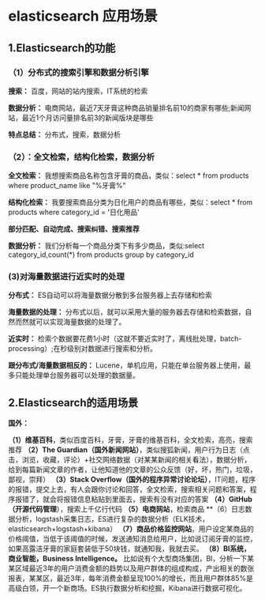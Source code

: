 # elasticsearch 应用场景

## 1.Elasticsearch的功能

### （1）分布式的搜索引擎和数据分析引擎

**搜索：** 百度，网站的站内搜索，IT系统的检索

**数据分析：** 电商网站，最近7天牙膏这种商品销量排名前10的商家有哪些;新闻网站，最近1个月访问量排名前3的新闻版块是哪些

**特点总结：** 分布式，搜索，数据分析

### （2）：全文检索，结构化检索，数据分析

**全文检索：** 我想搜索商品名称包含牙膏的商品，类似：select *  from products where product_name like "%牙膏%"

**结构化检索：** 我要搜索商品分类为日化用户的商品有哪些，类似：select * from products where category_id = '日化用品'

**部分匹配、自动完成、搜索纠错、搜索推荐**

**数据分析：** 我们分析每一个商品分类下有多少商品，类似:select category_id,count(*) from products group by category_id

###  (3)对海量数据进行近实时的处理

**分布式：** ES自动可以将海量数据分散到多台服务器上去存储和检索

**海量数据的处理：** 分布式以后，就可以采用大量的服务器去存储和检索数据，自然而然就可以实现海量数据的处理了。

**近实时：** 检索个数据要花费1小时（这就不要近实时了，离线批处理，batch-processing）;在秒级别对数据进行搜索和分析。

**跟分布式/海量数据相反的：** Lucene，单机应用，只能在单台服务器上使用，最多只能处理单台服务器可以处理的数据量。


## 2.Elasticsearch的适用场景

**国外：**

**（1）维基百科**，类似百度百科，牙膏，牙膏的维基百科，全文检索，高亮，搜索推荐
**（2）The Guardian（国外新闻网站）**，类似搜狐新闻，用户行为日志（点击，浏览，收藏，评论）+社交网络数据（对某某新闻的相关看法），数据分析，给到每篇新闻文章的作者，让他知道他的文章的公众反馈（好，坏，热门，垃圾，鄙视，崇拜）
**（3）Stack Overflow（国外的程序异常讨论论坛）**，IT问题，程序的报错，提交上去，有人会跟你讨论和回答，全文检索，搜索相关问题和答案，程序报错了，就会将报错信息粘贴到里面去，搜索有没有对应的答案
**（4）GitHub（开源代码管理**），搜索上千亿行代码
**（5）电商网站**，检索商品
**（6）日志数据分析，logstash采集日志，ES进行复杂的数据分析（ELK技术，elasticsearch+logstash+kibana）
**（7）商品价格监控网站**，用户设定某商品的价格阈值，当低于该阈值的时候，发送通知消息给用户，比如说订阅牙膏的监控，如果高露洁牙膏的家庭套装低于50块钱，就通知我，我就去买。
**（8）BI系统，商业智能，Business Intelligence。** 比如说有个大型商场集团，BI，分析一下某某区域最近3年的用户消费金额的趋势以及用户群体的组成构成，产出相关的数张报表，某某区，最近3年，每年消费金额呈现100%的增长，而且用户群体85%是高级白领，开一个新商场。ES执行数据分析和挖掘，Kibana进行数据可视化。




